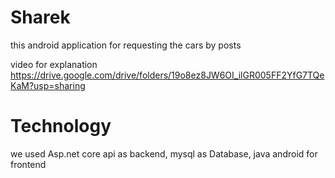 # Sharek
this android application for requesting the cars by posts 

video for explanation
https://drive.google.com/drive/folders/19o8ez8JW6OI_ilGR005FF2YfG7TQeKaM?usp=sharing


# Technology
we used Asp.net core api as backend, mysql as Database, java android for frontend
